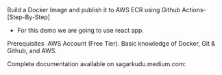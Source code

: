 Build a Docker Image and publish it to AWS ECR using Github Actions- [Step-By-Step]

- For this demo we are going to use react app.

Prerequisites 
AWS Account (Free Tier).
Basic knowledge of Docker, Git & Github, and AWS.

Complete documentation available on sagarkudu.medium.com: 
